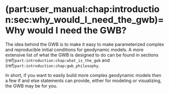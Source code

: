 (part:user_manual:chap:introduction:sec:why_would_I_need_the_gwb)=
Why would I need the GWB?
=========================

The idea behind the GWB is to make it easy to make parameterized complex and reproducible initial conditions for geodynamic models. A more extensive list of what the GWB is designed to do can be found in sections {ref}`part:introduction:chap:what_is_the_gwb` and {ref}`part:introduction:chap:gwb_philosophy`.

In short, if you want to easily build more complex geodynamic models then a few if and else statements can provide, either for modeling or visualizing, the GWB may be for you.

